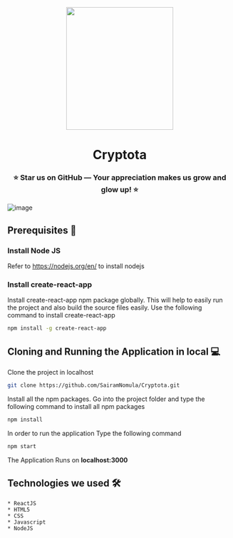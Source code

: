 <p align="center">
    <img src="https://user-images.githubusercontent.com/78247889/153746610-ee09fea1-52eb-4359-821d-a553ff3ae6ee.png" width="240" height="275">
</p>
<h1 align="center">Cryptota</h1>
<h3 align="center">⭐ Star us on GitHub — Your appreciation makes us grow and glow up! ⭐</h3>

![image](https://user-images.githubusercontent.com/78247889/153746522-ccf56cbc-bae1-4294-8b8f-f83b37abb872.png)

## Prerequisites 📑   
  
### Install Node JS
Refer to https://nodejs.org/en/ to install nodejs

### Install create-react-app
Install create-react-app npm package globally. This will help to easily run the project and also build the source files easily. Use the following command to install create-react-app

```bash
npm install -g create-react-app
```

## Cloning and Running the Application in local 💻

Clone the project in localhost
```bash
git clone https://github.com/SairamNomula/Cryptota.git
```
Install all the npm packages. Go into the project folder and type the following command to install all npm packages

```bash
npm install
```

In order to run the application Type the following command

```bash
npm start
```

The Application Runs on **localhost:3000**

## Technologies we used 🛠️
    * ReactJS
    * HTML5
    * CSS
    * Javascript
    * NodeJS
